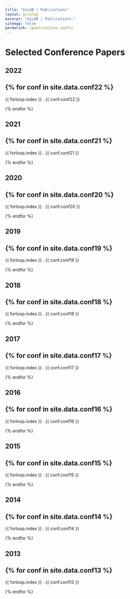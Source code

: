 ```yaml
---
title: "biLAB | Publications"
layout: gridlay
excerpt: "biLAB | Publications."
sitemap: false
permalink: /publications_confs/
---
```


# Selected Conference Papers

## 2022

{% for conf in site.data.conf22 %}
---
  {{ forloop.index }} . {{ conf.conf22 }} <br />

{% endfor %}

## 2021

{% for conf in site.data.conf21 %}
---
  {{ forloop.index }} . {{ conf.conf21 }} <br />

{% endfor %}

## 2020

{% for conf in site.data.conf20 %}
---
  {{ forloop.index }} . {{ conf.conf20 }} <br />

{% endfor %}

## 2019

{% for conf in site.data.conf19 %}
---
  {{ forloop.index }} . {{ conf.conf19 }} <br />

{% endfor %}

## 2018

{% for conf in site.data.conf18 %}
---
  {{ forloop.index }} . {{ conf.conf18 }} <br />

{% endfor %}

## 2017

{% for conf in site.data.conf17 %}
---
  {{ forloop.index }} . {{ conf.conf17 }} <br />

{% endfor %}

## 2016

{% for conf in site.data.conf16 %}
---
  {{ forloop.index }} . {{ conf.conf16 }} <br />

{% endfor %}

## 2015

{% for conf in site.data.conf15 %}
---
  {{ forloop.index }} . {{ conf.conf15 }} <br />

{% endfor %}

## 2014

{% for conf in site.data.conf14 %}
---
  {{ forloop.index }} . {{ conf.conf14 }} <br />

{% endfor %}

## 2013

{% for conf in site.data.conf13 %}
---
  {{ forloop.index }} . {{ conf.conf13 }} <br />

{% endfor %}

<!-- ## 2012

{% for conf in site.data.conf12 %}
---
  {{ conf.conf12 }} <br />

{% endfor %}

## 2010

{% for conf in site.data.conf10 %}
---
  {{ conf.conf10 }} <br />

{% endfor %}

## 2009

{% for conf in site.data.conf09 %}
---
  {{ conf.conf09 }} <br />

{% endfor %}

## 2008

{% for conf in site.data.conf08 %}
---
  {{ conf.conf08 }} <br />

{% endfor %}

## 2007

{% for conf in site.data.conf07 %}
---
  {{ conf.conf07 }} <br />

{% endfor %}

## 2006

{% for conf in site.data.conf06 %}
---
  {{ conf.conf06 }} <br />

{% endfor %}

## 2005

{% for conf in site.data.conf05 %}
---
  {{ conf.conf05 }} <br />

{% endfor %}

## 2004

{% for conf in site.data.conf04 %}
---
  {{ conf.conf04 }} <br />

{% endfor %}

## 2003

{% for conf in site.data.conf03 %}
---
  {{ conf.conf03 }} <br />

{% endfor %}

## 2002

{% for conf in site.data.conf02 %}
---
  {{ conf.conf02 }} <br />

{% endfor %} -->
  


  